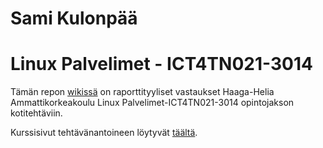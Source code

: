 # Sami Kulonpää
# Linux Palvelimet - ICT4TN021-3014

Tämän repon [wikissä](https://github.com/samikul/LinuxPalvelimet-ICT4TN021-3014/wiki) on raporttityyliset vastaukset Haaga-Helia Ammattikorkeakoulu Linux Palvelimet-ICT4TN021-3014 opintojakson kotitehtäviin.

Kurssisivut tehtävänantoineen löytyvät [täältä](https://terokarvinen.com/2020/linux-palvelimet-2021-alkukevat-kurssi-ict4tn021-3014/).

